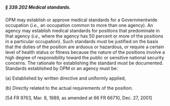 ##### § 339.202 Medical standards. #####

OPM may establish or approve medical standards for a Governmentwide occupation (*i.e.,* an occupation common to more than one agency). An agency may establish medical standards for positions that predominate in that agency (*i.e.,* where the agency has 50 percent or more of the positions in a particular occupation). Such standards must be justified on the basis that the duties of the position are arduous or hazardous, or require a certain level of health status or fitness because the nature of the positions involve a high degree of responsibility toward the public or sensitive national security concerns. The rationale for establishing the standard must be documented. Standards established by OPM or an agency must be:

(a) Established by written directive and uniformly applied,

(b) Directly related to the actual requirements of the position.

[54 FR 9763, Mar. 8, 1989, as amended at 66 FR 66710, Dec. 27, 2001]